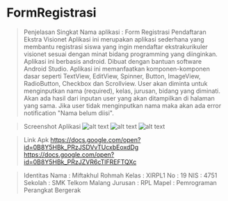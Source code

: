 # FormRegistrasi

  > Penjelasan Singkat 
Nama aplikasi : Form Registrasi Pendaftaran Ekstra Visionet
  Aplikasi ini merupakan aplikasi sederhana yang membantu registrasi siswa yang ingin mendaftar ekstrakurikuler visionet sesuai dengan minat bidang
  programming yang diinginkan. Aplikasi ini berbasis android. Dibuat dengan bantuan software Android Studio. Aplikasi ini memanfaatkan komponen-komponen
  dasar seperti TextView, EditView, Spinner, Button, ImageView, RadioButton, Checkbox dan Scrollview. User akan diminta untuk menginputkan nama (required), kelas, jurusan,
  bidang yang diminati. Akan ada hasil dari inputan user yang akan ditampilkan di halaman yang sama. Jika user tidak menginputkan nama maka akan ada error 
  notification "Nama belum diisi".
  
  > Screenshot Aplikasi
![alt text](https://docs.google.com/open?id=0B8Y5HBk_PRzJQko3X2V4Q05kcGc)
![alt text](https://docs.google.com/open?id=0B8Y5HBk_PRzJWm5Ubk9HUFBJM1U)
![alt text](https://docs.google.com/open?id=0B8Y5HBk_PRzJaE42TnZjYkhfLWs)

>Link Apk
https://docs.google.com/open?id=0B8Y5HBk_PRzJSDVvTUcxbEoxdDg
https://docs.google.com/open?id=0B8Y5HBk_PRzJZVR6cTlFREFTQXc

>Identitas
Nama    : Miftakhul Rohmah
Kelas   : XIRPL1
No      : 19
NIS     : 4751
Sekolah : SMK Telkom Malang
Jurusan : RPL
Mapel   : Pemrograman Perangkat Bergerak
